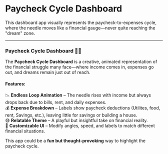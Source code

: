 # Paycheck Cycle Dashboard
This dashboard app visually represents the paycheck-to-expenses cycle, where the needle moves like a financial gauge—never quite reaching the "dream" zone.  

---

### **Paycheck Cycle Dashboard** 💸🔄  
The **Paycheck Cycle Dashboard** is a creative, animated representation of the financial struggle many face—where income comes in, expenses go out, and dreams remain just out of reach.  

#### **Features:**  
📉 **Endless Loop Animation** – The needle rises with income but always drops back due to bills, rent, and daily expenses.  
💰 **Expense Breakdown** – Labels show paycheck deductions (Utilites, food, rent, Savings, etc.), leaving little for savings or building a house.  
😅 **Relatable Theme** – A playful but insightful take on financial reality.  
🎨 **Customizable UI** – Modify angles, speed, and labels to match different financial situations.  

This app could be a **fun but thought-provoking** way to highlight the paycheck cycle.
